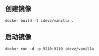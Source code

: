 ## 创建镜像

````
docker build -t idevz/vanilla .
````

## 启动镜像

````
docker run -d -p 9110:9110 idevz/vanilla
````
